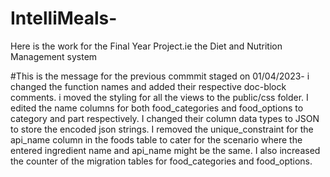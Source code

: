 # IntelliMeals-
Here is the work for the Final Year Project.ie the Diet and Nutrition Management system

#This is the message for the previous commmit staged on 01/04/2023-
i changed the function names and added their respective doc-block comments.
i moved the styling for all the views to the public/css folder.
I edited the name columns for both food_categories and food_options to category and part respectively.
I changed their column data types to JSON to store the encoded json strings.
I removed the unique_constraint for the api_name column in the foods table to cater for the scenario where the entered ingredient name and api_name might be the same.
I also increased the counter of the migration tables for food_categories and food_options.
 